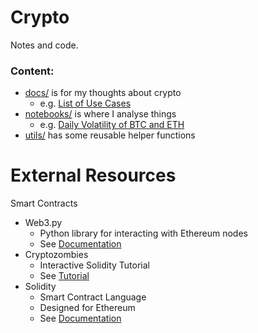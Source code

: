 # Crypto
Notes and code.

### Content:
* [docs/](./docs/) is for my thoughts about crypto
    * e.g. [List of Use Cases](./docs/use_cases.md)
* [notebooks/](./notebooks/) is where I analyse things
    * e.g. [Daily Volatility of BTC and ETH](./notebooks/NB01%20Returns%20-%20BTC%20ETH%20-%20Daily.ipynb)
* [utils/](./utils/) has some reusable helper functions

# External Resources
Smart Contracts
* Web3.py 
    * Python library for interacting with Ethereum nodes
    * See [Documentation](https://web3py.readthedocs.io/en/stable/index.html#)
* Cryptozombies
    * Interactive Solidity Tutorial
    * See [Tutorial](https://cryptozombies.io/)
* Solidity
    * Smart Contract Language
    * Designed for Ethereum
    * See [Documentation](https://docs.soliditylang.org/)
